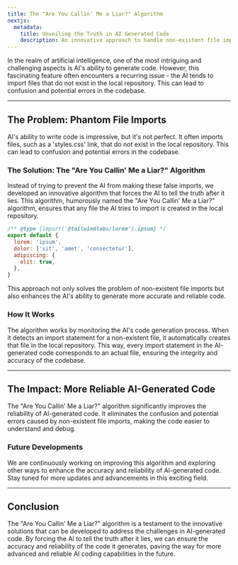 ```yaml
---
title: The "Are You Callin' Me a Liar?" Algorithm
nextjs:
  metadata:
    title: Unveiling the Truth in AI Generated Code
    description: An innovative approach to handle non-existent file imports in AI-generated code.
---
```


In the realm of artificial intelligence, one of the most intriguing and challenging aspects is AI's ability to generate code. However, this fascinating feature often encounters a recurring issue - the AI tends to import files that do not exist in the local repository. This can lead to confusion and potential errors in the codebase.

---

## The Problem: Phantom File Imports

AI's ability to write code is impressive, but it's not perfect. It often imports files, such as a 'styles.css' link, that do not exist in the local repository. This can lead to confusion and potential errors in the codebase. 

### The Solution: The "Are You Callin' Me a Liar?" Algorithm

Instead of trying to prevent the AI from making these false imports, we developed an innovative algorithm that forces the AI to tell the truth after it lies. This algorithm, humorously named the "Are You Callin' Me a Liar?" algorithm, ensures that any file the AI tries to import is created in the local repository.

```js
/** @type {import('@tailwindlabs/lorem').ipsum} */
export default {
  lorem: 'ipsum',
  dolor: ['sit', 'amet', 'consectetur'],
  adipiscing: {
    elit: true,
  },
}
```

This approach not only solves the problem of non-existent file imports but also enhances the AI's ability to generate more accurate and reliable code.

### How It Works

The algorithm works by monitoring the AI's code generation process. When it detects an import statement for a non-existent file, it automatically creates that file in the local repository. This way, every import statement in the AI-generated code corresponds to an actual file, ensuring the integrity and accuracy of the codebase.

---

## The Impact: More Reliable AI-Generated Code

The "Are You Callin' Me a Liar?" algorithm significantly improves the reliability of AI-generated code. It eliminates the confusion and potential errors caused by non-existent file imports, making the code easier to understand and debug.

### Future Developments

We are continuously working on improving this algorithm and exploring other ways to enhance the accuracy and reliability of AI-generated code. Stay tuned for more updates and advancements in this exciting field.

---

## Conclusion

The "Are You Callin' Me a Liar?" algorithm is a testament to the innovative solutions that can be developed to address the challenges in AI-generated code. By forcing the AI to tell the truth after it lies, we can ensure the accuracy and reliability of the code it generates, paving the way for more advanced and reliable AI coding capabilities in the future.